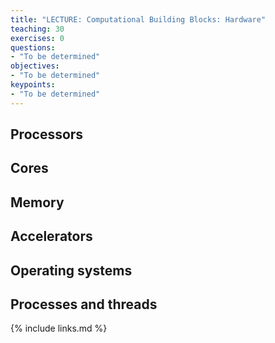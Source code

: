 ```yaml
---
title: "LECTURE: Computational Building Blocks: Hardware"
teaching: 30
exercises: 0
questions:
- "To be determined"
objectives:
- "To be determined"
keypoints:
- "To be determined"
---
```


## Processors

## Cores

## Memory

## Accelerators

## Operating systems

## Processes and threads

{% include links.md %}

